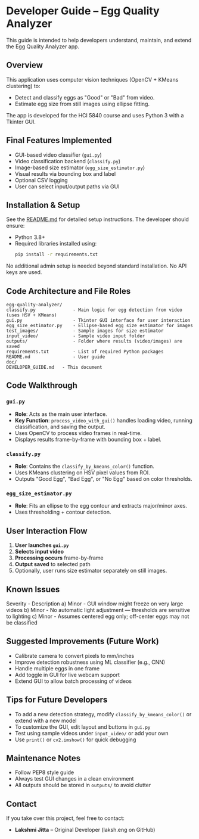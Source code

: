 # Developer Guide – Egg Quality Analyzer

This guide is intended to help developers understand, maintain, and extend the Egg Quality Analyzer app.


## Overview

This application uses computer vision techniques (OpenCV + KMeans clustering) to:
- Detect and classify eggs as "Good" or "Bad" from video.
- Estimate egg size from still images using ellipse fitting.

The app is developed for the HCI 5840 course and uses Python 3 with a Tkinter GUI.


## Final Features Implemented

- GUI-based video classifier (`gui.py`)
- Video classification backend (`classify.py`)
- Image-based size estimator (`egg_size_estimator.py`)
- Visual results via bounding box and label
- Optional CSV logging
- User can select input/output paths via GUI


## Installation & Setup

See the [README.md](../README.md) for detailed setup instructions. The developer should ensure:

- Python 3.8+
- Required libraries installed using:
  ```bash
  pip install -r requirements.txt
  ```

No additional admin setup is needed beyond standard installation. No API keys are used.


## Code Architecture and File Roles

```text
egg-quality-analyzer/
classify.py              - Main logic for egg detection from video (uses HSV + KMeans)
gui.py                   - Tkinter GUI interface for user interaction
egg_size_estimator.py    - Ellipse-based egg size estimator for images
test_images/             - Sample images for size estimator
input_video/             - Sample video input folder
outputs/                 - Folder where results (video/images) are saved
requirements.txt         - List of required Python packages
README.md                - User guide
doc/
DEVELOPER_GUIDE.md   - This document
```


## Code Walkthrough

### `gui.py`

- **Role**: Acts as the main user interface.
- **Key Function**: `process_video_with_gui()` handles loading video, running classification, and saving the output.
- Uses OpenCV to process video frames in real-time.
- Displays results frame-by-frame with bounding box + label.

### `classify.py`

- **Role**: Contains the `classify_by_kmeans_color()` function.
- Uses KMeans clustering on HSV pixel values from ROI.
- Outputs "Good Egg", "Bad Egg", or "No Egg" based on color thresholds.

### `egg_size_estimator.py`

- **Role**: Fits an ellipse to the egg contour and extracts major/minor axes.
- Uses thresholding + contour detection.


## User Interaction Flow

1. **User launches `gui.py`**
2. **Selects input video**
3. **Processing occurs** frame-by-frame
4. **Output saved** to selected path
5. Optionally, user runs size estimator separately on still images.


## Known Issues
Severity - Description 
a) Minor   - GUI window might freeze on very large videos 
b) Minor   - No automatic light adjustment — thresholds are sensitive to lighting 
c) Minor    - Assumes centered egg only; off-center eggs may not be classified 

## Suggested Improvements (Future Work)

- Calibrate camera to convert pixels to mm/inches
- Improve detection robustness using ML classifier (e.g., CNN)
- Handle multiple eggs in one frame
- Add toggle in GUI for live webcam support
- Extend GUI to allow batch processing of videos


## Tips for Future Developers

- To add a new detection strategy, modify `classify_by_kmeans_color()` or extend with a new model
- To customize the GUI, edit layout and buttons in `gui.py`
- Test using sample videos under `input_video/` or add your own
- Use `print()` or `cv2.imshow()` for quick debugging


## Maintenance Notes

- Follow PEP8 style guide
- Always test GUI changes in a clean environment
- All outputs should be stored in `outputs/` to avoid clutter


## Contact

If you take over this project, feel free to contact:
- **Lakshmi Jitta** – Original Developer (laksh.eng on GitHub)
